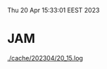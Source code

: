 Thu 20 Apr 15:33:01 EEST 2023
# JAM
<a href='./cache/202304/20_15.log'>./cache/202304/20_15.log</a>
